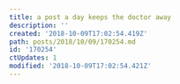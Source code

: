 ```yaml
---
title: a post a day keeps the doctor away
description: ''
created: '2018-10-09T17:02:54.419Z'
path: posts/2018/10/09/170254.md
id: '170254'
ctUpdates: 1
modified: '2018-10-09T17:02:54.421Z'
---
```

